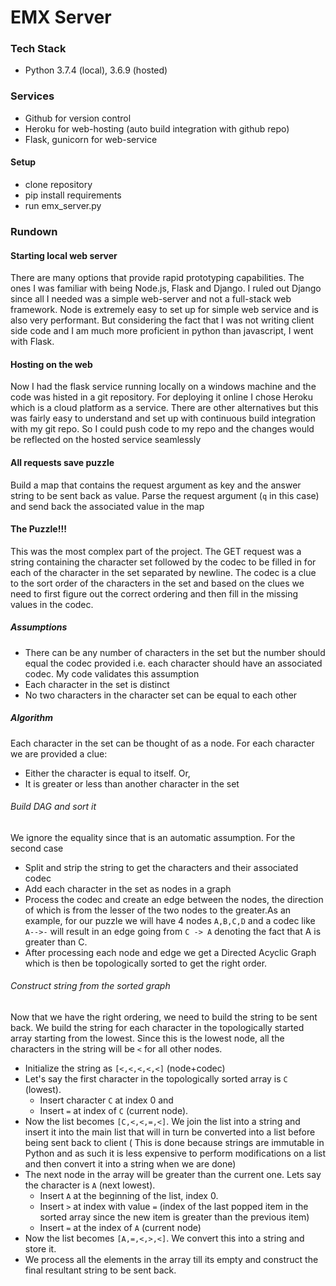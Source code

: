 # EMX Server

### Tech Stack
* Python 3.7.4 (local), 3.6.9 (hosted)
### Services
* Github for version control
* Heroku for web-hosting (auto build integration with github repo)
* Flask, gunicorn for web-service
#### Setup
* clone repository
* pip install requirements
* run emx_server.py

### Rundown
#### Starting local web server
There are many options that provide rapid prototyping capabilities. The ones I was familiar with being Node.js,
Flask and Django. I ruled out Django since all I needed was a simple web-server and not a full-stack web framework.
Node is extremely easy to set up for simple web service and is also very performant. But considering the fact that
I was not writing client side code and I am much more proficient in python than javascript, I went with Flask. 
#### Hosting on the web
Now I had the flask service running locally on a windows machine and the code was histed in a git repository. 
For deploying it online I chose Heroku which is a cloud platform as a service. There are other alternatives but 
this was fairly easy to understand and set up with continuous build integration with my git repo. So I could push
code to my repo and the changes would  be reflected on the hosted service seamlessly

#### All requests save puzzle
Build a map that contains the request argument as key and the answer string to be sent back as value. Parse the request
argument (`q` in this case) and send back the associated value in the map

#### The Puzzle!!!
This was the most complex part of the project. The GET request was a string containing the character set followed 
by the codec to be filled in for each of the character in the set separated by newline. The codec is a clue 
to the sort order of the characters in the set and based on the clues we need to first figure out the correct ordering
and then fill in the missing values in the codec.

##### Assumptions
* There can be any number of characters in the set but the number should equal the codec provided i.e. each 
  character should have an associated codec. My code validates this assumption
* Each character in the set is distinct
* No two characters in the character set can be equal to each other

##### Algorithm
Each character in the set can be thought of as a node. For each character we are provided a clue:
* Either the character is equal to itself. Or,
* It is greater or less than another character in the set

###### Build DAG and sort it
We ignore the equality since that is an automatic assumption. For the second case
* Split and strip the string to get the characters and their associated codec  
* Add each character in the set as nodes in a graph
* Process the codec and create an edge between the nodes, the direction of which is from the lesser of the two
 nodes to the greater.As an example, for our puzzle we will have 4 nodes `A,B,C,D` and a codec like `A-->-` will 
 result in an edge going from `C -> A` denoting the fact that A is greater than C.  
* After processing each node and edge we get a Directed Acyclic Graph which is then be topologically sorted to get
 the right order.

###### Construct string from the sorted graph
Now that we have the right ordering, we need to build the string to be sent back. We build the string for each character
in the topologically started array starting from the lowest. Since this is the lowest node, all the characters in the
string will be `<` for all other nodes. 
* Initialize the string as `[<,<,<,<,<]` (node+codec)
* Let's say the first character in the topologically sorted array is `C` (lowest).  
    * Insert character `C` at index 0 and
    * Insert `=` at index of `C` (current node). 
* Now the list becomes `[C,<,<,=,<]`. We join the list into a string and insert it into the main list that will in turn be converted into a list before 
being sent back to client ( This is done because strings are immutable in Python and as such it is less expensive to 
perform modifications on a list and then convert it into a string when we are done)
* The next node in the array will be greater than the current one. Lets say the character is `A` (next lowest).
    * Insert `A` at the beginning of the list, index 0.
    * Insert `>` at index with value `=` (index of the last popped item in the sorted array since the new item 
    is greater than the previous item)
    * Insert `=` at the index of `A` (current node)
* Now the list becomes `[A,=,<,>,<]`. We convert this into a string and store it. 
* We process all the elements in the array till its empty and construct the final resultant string to be sent back.



    
   
        
    
